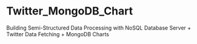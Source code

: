 # Twitter_MongoDB_Chart
Building Semi-Structured Data Processing with NoSQL Database Server + Twitter Data Fetching + MongoDB Charts
